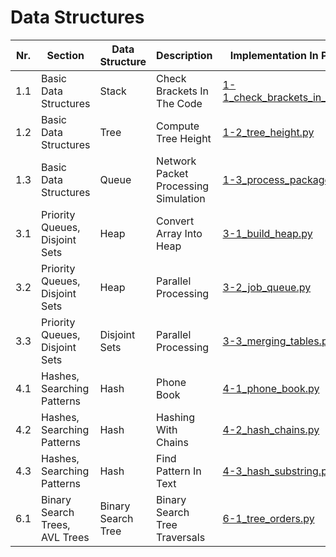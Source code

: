 # **Data Structures** 

| Nr. | Section | Data Structure | Description | Implementation In Python |
| --- | --- | --- | --- | --- |
| 1.1 | Basic Data Structures | Stack | Check Brackets In The Code | [1-1_check_brackets_in_code.py](1-1_check_brackets_in_code.py) |
| 1.2 | Basic Data Structures | Tree | Compute Tree Height | [1-2_tree_height.py](1-2_tree_height.py) |
| 1.3 | Basic Data Structures | Queue | Network Packet Processing Simulation | [1-3_process_packages.py](1-3_process_packages.py) |
| 3.1 | Priority Queues, Disjoint Sets | Heap | Convert Array Into Heap | [3-1_build_heap.py](3-1_build_heap.py) |
| 3.2 | Priority Queues, Disjoint Sets | Heap | Parallel Processing | [3-2_job_queue.py](3-2_job_queue.py) |
| 3.3 | Priority Queues, Disjoint Sets | Disjoint Sets | Parallel Processing | [3-3_merging_tables.py](3-3_merging_tables.py) |
| 4.1 | Hashes, Searching Patterns | Hash | Phone Book | [4-1_phone_book.py](4-1_phone_book.py) |
| 4.2 | Hashes, Searching Patterns | Hash | Hashing With Chains | [4-2_hash_chains.py](4-2_hash_chains.py) |
| 4.3 | Hashes, Searching Patterns | Hash | Find Pattern In Text | [4-3_hash_substring.py](4-3_hash_substring.py) |
| 6.1 | Binary Search Trees, AVL Trees | Binary Search Tree | Binary Search Tree Traversals | [6-1_tree_orders.py](6-1_tree_orders.py) |
